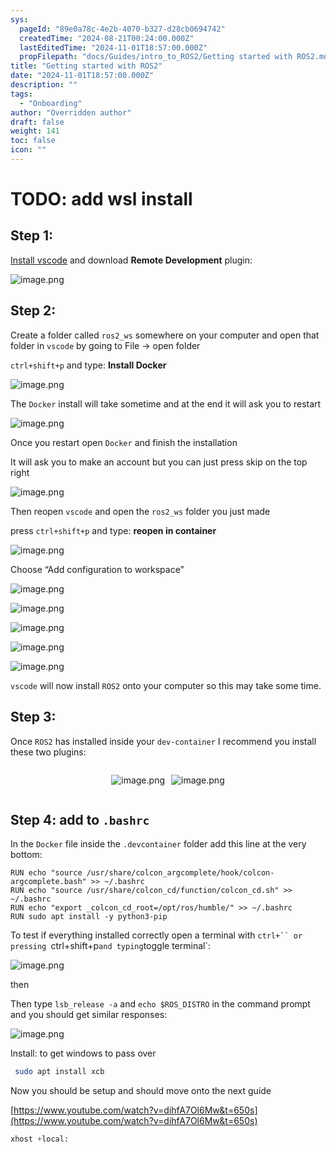 ```yaml
---
sys:
  pageId: "89e0a78c-4e2b-4070-b327-d28cb0694742"
  createdTime: "2024-08-21T00:24:00.000Z"
  lastEditedTime: "2024-11-01T18:57:00.000Z"
  propFilepath: "docs/Guides/intro_to_ROS2/Getting started with ROS2.md"
title: "Getting started with ROS2"
date: "2024-11-01T18:57:00.000Z"
description: ""
tags:
  - "Onboarding"
author: "Overridden author"
draft: false
weight: 141
toc: false
icon: ""
---
```


# TODO: add wsl install

## Step 1:

[Install vscode](https://code.visualstudio.com/download) and download **Remote Development** plugin:

![image.png](https://prod-files-secure.s3.us-west-2.amazonaws.com/d518164a-d88e-44d1-a4ee-3adb3bd8bce0/efb52993-1881-4a40-b95e-6f020334f022/image.png?X-Amz-Algorithm=AWS4-HMAC-SHA256&X-Amz-Content-Sha256=UNSIGNED-PAYLOAD&X-Amz-Credential=ASIAZI2LB466SQVM5RZF%2F20250312%2Fus-west-2%2Fs3%2Faws4_request&X-Amz-Date=20250312T200847Z&X-Amz-Expires=3600&X-Amz-Security-Token=IQoJb3JpZ2luX2VjEHwaCXVzLXdlc3QtMiJHMEUCIQCamyZCb4C97x6PwM8uyUnWNcnICu0L4E9%2BkXpIhNwWxQIgQhFlWEe30MwZN3dwo93dBnjyo9JZCNMuqWy2vBr%2B5V0qiAQIxf%2F%2F%2F%2F%2F%2F%2F%2F%2F%2FARAAGgw2Mzc0MjMxODM4MDUiDIRqT3ZLI2gfvEDoxircA7fAMPp2qbq8lA2OjIWM15gNHrqhYVbA10mvFYzpJEx0nwarMvx5hqX95JpT76UCg%2FYGu9Mnn1VlanUHTMvc38XL%2FZXFAFeDd4kyUr%2BBTKfVjol%2BIrQYxf4xDAaHzVnUiA9oYzLPy5FAV0Z9QExgVC%2BLoQZr9FlFG3kz8r8Oo%2B5xTKIr6nyEJ9Ev3BY7X3%2BXhOEOtix2gdRnR%2BQlzQiyKMPcXv6w9E5bwnmIEZrfX02%2BuQbgRe%2FneZx%2F752iKFDcfDIMpeEVWdL3TDC2VbG0E%2Fy9hIIBCSp6Vw4oTyvTa5SsVAlhj0CqCjTvqXHPisNQ%2BZvETxKETzLeaZakw%2B9rxAvfublx6y0dz8WEL%2BMJ4PpFh1D%2FleCVo4e3zBYoN91TOEfHevv7Wof8yA%2BC9rVtVWk5dPDMYVpKhDRCve6GXnBiP93z9rQCRKpK8tP%2BTQOy1Eb5EmAGbC1Ohd8hQamp60BdZnr4phgbsk5oG7q7v5fl2tGuL4ypVF%2FNmlThoLkYJdwU4o%2FamIYH1djubuS8IprEL2NbN1%2FPzDP0MFEut4SwM22Kijq1EJ%2BPdej2ybBzyMMov4tvN3syUz5qNzRkmYtBnL73eGOWg%2FlM7gV6bnj%2FEEsnbyiVu40BgFweMLfEx74GOqUBU3uVwBHgZLZKBpxOzuz85LegRids4VOSpU8r0YVlIx9bvi4qCENf1tMx8i44LZXKTilRS%2BDIFTeXX%2FgQURpxkqIw%2Fy8RtaU13CwK9odnWDLZJSV6S89%2Bb7vcsVJXPWEOfT3ZY7A08cHXC8DFOkDErjQ%2FsJTvxG9AV7wlpqJ8gwDtXUiddffDq%2F7U7j4adL%2BOw1Yjqr2IcAFXW8cScP9FQ0Y32cLf&X-Amz-Signature=975025fed7654a1080a4fd1a2912995df6963b88fd02b01792c915a1aa21b62f&X-Amz-SignedHeaders=host&x-id=GetObject)

## Step 2:

Create a folder called `ros2_ws` somewhere on your computer and open that folder in `vscode` by going to File → open folder 

`ctrl+shift+p` and type: **Install Docker**

![image.png](https://prod-files-secure.s3.us-west-2.amazonaws.com/d518164a-d88e-44d1-a4ee-3adb3bd8bce0/2269dc0e-1cd5-47ff-bceb-c04ad9b2eab0/image.png?X-Amz-Algorithm=AWS4-HMAC-SHA256&X-Amz-Content-Sha256=UNSIGNED-PAYLOAD&X-Amz-Credential=ASIAZI2LB466SQVM5RZF%2F20250312%2Fus-west-2%2Fs3%2Faws4_request&X-Amz-Date=20250312T200847Z&X-Amz-Expires=3600&X-Amz-Security-Token=IQoJb3JpZ2luX2VjEHwaCXVzLXdlc3QtMiJHMEUCIQCamyZCb4C97x6PwM8uyUnWNcnICu0L4E9%2BkXpIhNwWxQIgQhFlWEe30MwZN3dwo93dBnjyo9JZCNMuqWy2vBr%2B5V0qiAQIxf%2F%2F%2F%2F%2F%2F%2F%2F%2F%2FARAAGgw2Mzc0MjMxODM4MDUiDIRqT3ZLI2gfvEDoxircA7fAMPp2qbq8lA2OjIWM15gNHrqhYVbA10mvFYzpJEx0nwarMvx5hqX95JpT76UCg%2FYGu9Mnn1VlanUHTMvc38XL%2FZXFAFeDd4kyUr%2BBTKfVjol%2BIrQYxf4xDAaHzVnUiA9oYzLPy5FAV0Z9QExgVC%2BLoQZr9FlFG3kz8r8Oo%2B5xTKIr6nyEJ9Ev3BY7X3%2BXhOEOtix2gdRnR%2BQlzQiyKMPcXv6w9E5bwnmIEZrfX02%2BuQbgRe%2FneZx%2F752iKFDcfDIMpeEVWdL3TDC2VbG0E%2Fy9hIIBCSp6Vw4oTyvTa5SsVAlhj0CqCjTvqXHPisNQ%2BZvETxKETzLeaZakw%2B9rxAvfublx6y0dz8WEL%2BMJ4PpFh1D%2FleCVo4e3zBYoN91TOEfHevv7Wof8yA%2BC9rVtVWk5dPDMYVpKhDRCve6GXnBiP93z9rQCRKpK8tP%2BTQOy1Eb5EmAGbC1Ohd8hQamp60BdZnr4phgbsk5oG7q7v5fl2tGuL4ypVF%2FNmlThoLkYJdwU4o%2FamIYH1djubuS8IprEL2NbN1%2FPzDP0MFEut4SwM22Kijq1EJ%2BPdej2ybBzyMMov4tvN3syUz5qNzRkmYtBnL73eGOWg%2FlM7gV6bnj%2FEEsnbyiVu40BgFweMLfEx74GOqUBU3uVwBHgZLZKBpxOzuz85LegRids4VOSpU8r0YVlIx9bvi4qCENf1tMx8i44LZXKTilRS%2BDIFTeXX%2FgQURpxkqIw%2Fy8RtaU13CwK9odnWDLZJSV6S89%2Bb7vcsVJXPWEOfT3ZY7A08cHXC8DFOkDErjQ%2FsJTvxG9AV7wlpqJ8gwDtXUiddffDq%2F7U7j4adL%2BOw1Yjqr2IcAFXW8cScP9FQ0Y32cLf&X-Amz-Signature=6025f5ade74c1c7f692054b4e1298572bc3226e1d995148d3e37d109c5051258&X-Amz-SignedHeaders=host&x-id=GetObject)

The `Docker` install will take sometime and at the end it will ask you to restart

![image.png](https://prod-files-secure.s3.us-west-2.amazonaws.com/d518164a-d88e-44d1-a4ee-3adb3bd8bce0/ed233f78-be33-4b1f-b89c-9c346c0e961e/image.png?X-Amz-Algorithm=AWS4-HMAC-SHA256&X-Amz-Content-Sha256=UNSIGNED-PAYLOAD&X-Amz-Credential=ASIAZI2LB466SQVM5RZF%2F20250312%2Fus-west-2%2Fs3%2Faws4_request&X-Amz-Date=20250312T200847Z&X-Amz-Expires=3600&X-Amz-Security-Token=IQoJb3JpZ2luX2VjEHwaCXVzLXdlc3QtMiJHMEUCIQCamyZCb4C97x6PwM8uyUnWNcnICu0L4E9%2BkXpIhNwWxQIgQhFlWEe30MwZN3dwo93dBnjyo9JZCNMuqWy2vBr%2B5V0qiAQIxf%2F%2F%2F%2F%2F%2F%2F%2F%2F%2FARAAGgw2Mzc0MjMxODM4MDUiDIRqT3ZLI2gfvEDoxircA7fAMPp2qbq8lA2OjIWM15gNHrqhYVbA10mvFYzpJEx0nwarMvx5hqX95JpT76UCg%2FYGu9Mnn1VlanUHTMvc38XL%2FZXFAFeDd4kyUr%2BBTKfVjol%2BIrQYxf4xDAaHzVnUiA9oYzLPy5FAV0Z9QExgVC%2BLoQZr9FlFG3kz8r8Oo%2B5xTKIr6nyEJ9Ev3BY7X3%2BXhOEOtix2gdRnR%2BQlzQiyKMPcXv6w9E5bwnmIEZrfX02%2BuQbgRe%2FneZx%2F752iKFDcfDIMpeEVWdL3TDC2VbG0E%2Fy9hIIBCSp6Vw4oTyvTa5SsVAlhj0CqCjTvqXHPisNQ%2BZvETxKETzLeaZakw%2B9rxAvfublx6y0dz8WEL%2BMJ4PpFh1D%2FleCVo4e3zBYoN91TOEfHevv7Wof8yA%2BC9rVtVWk5dPDMYVpKhDRCve6GXnBiP93z9rQCRKpK8tP%2BTQOy1Eb5EmAGbC1Ohd8hQamp60BdZnr4phgbsk5oG7q7v5fl2tGuL4ypVF%2FNmlThoLkYJdwU4o%2FamIYH1djubuS8IprEL2NbN1%2FPzDP0MFEut4SwM22Kijq1EJ%2BPdej2ybBzyMMov4tvN3syUz5qNzRkmYtBnL73eGOWg%2FlM7gV6bnj%2FEEsnbyiVu40BgFweMLfEx74GOqUBU3uVwBHgZLZKBpxOzuz85LegRids4VOSpU8r0YVlIx9bvi4qCENf1tMx8i44LZXKTilRS%2BDIFTeXX%2FgQURpxkqIw%2Fy8RtaU13CwK9odnWDLZJSV6S89%2Bb7vcsVJXPWEOfT3ZY7A08cHXC8DFOkDErjQ%2FsJTvxG9AV7wlpqJ8gwDtXUiddffDq%2F7U7j4adL%2BOw1Yjqr2IcAFXW8cScP9FQ0Y32cLf&X-Amz-Signature=4c1506ef50ab1ed89c14d9c81901390158f6c99db5741f15f543315b728f49f7&X-Amz-SignedHeaders=host&x-id=GetObject)

Once you restart open `Docker` and finish the installation

It will ask you to make an account but you can just press skip on the top right

![image.png](https://prod-files-secure.s3.us-west-2.amazonaws.com/d518164a-d88e-44d1-a4ee-3adb3bd8bce0/21010ad9-1659-4fd9-9f59-9932a09b2a3d/image.png?X-Amz-Algorithm=AWS4-HMAC-SHA256&X-Amz-Content-Sha256=UNSIGNED-PAYLOAD&X-Amz-Credential=ASIAZI2LB466SQVM5RZF%2F20250312%2Fus-west-2%2Fs3%2Faws4_request&X-Amz-Date=20250312T200847Z&X-Amz-Expires=3600&X-Amz-Security-Token=IQoJb3JpZ2luX2VjEHwaCXVzLXdlc3QtMiJHMEUCIQCamyZCb4C97x6PwM8uyUnWNcnICu0L4E9%2BkXpIhNwWxQIgQhFlWEe30MwZN3dwo93dBnjyo9JZCNMuqWy2vBr%2B5V0qiAQIxf%2F%2F%2F%2F%2F%2F%2F%2F%2F%2FARAAGgw2Mzc0MjMxODM4MDUiDIRqT3ZLI2gfvEDoxircA7fAMPp2qbq8lA2OjIWM15gNHrqhYVbA10mvFYzpJEx0nwarMvx5hqX95JpT76UCg%2FYGu9Mnn1VlanUHTMvc38XL%2FZXFAFeDd4kyUr%2BBTKfVjol%2BIrQYxf4xDAaHzVnUiA9oYzLPy5FAV0Z9QExgVC%2BLoQZr9FlFG3kz8r8Oo%2B5xTKIr6nyEJ9Ev3BY7X3%2BXhOEOtix2gdRnR%2BQlzQiyKMPcXv6w9E5bwnmIEZrfX02%2BuQbgRe%2FneZx%2F752iKFDcfDIMpeEVWdL3TDC2VbG0E%2Fy9hIIBCSp6Vw4oTyvTa5SsVAlhj0CqCjTvqXHPisNQ%2BZvETxKETzLeaZakw%2B9rxAvfublx6y0dz8WEL%2BMJ4PpFh1D%2FleCVo4e3zBYoN91TOEfHevv7Wof8yA%2BC9rVtVWk5dPDMYVpKhDRCve6GXnBiP93z9rQCRKpK8tP%2BTQOy1Eb5EmAGbC1Ohd8hQamp60BdZnr4phgbsk5oG7q7v5fl2tGuL4ypVF%2FNmlThoLkYJdwU4o%2FamIYH1djubuS8IprEL2NbN1%2FPzDP0MFEut4SwM22Kijq1EJ%2BPdej2ybBzyMMov4tvN3syUz5qNzRkmYtBnL73eGOWg%2FlM7gV6bnj%2FEEsnbyiVu40BgFweMLfEx74GOqUBU3uVwBHgZLZKBpxOzuz85LegRids4VOSpU8r0YVlIx9bvi4qCENf1tMx8i44LZXKTilRS%2BDIFTeXX%2FgQURpxkqIw%2Fy8RtaU13CwK9odnWDLZJSV6S89%2Bb7vcsVJXPWEOfT3ZY7A08cHXC8DFOkDErjQ%2FsJTvxG9AV7wlpqJ8gwDtXUiddffDq%2F7U7j4adL%2BOw1Yjqr2IcAFXW8cScP9FQ0Y32cLf&X-Amz-Signature=7408442662f8b3d12af3f40360ad5117ad2956244506df428cc6f210954e6ffa&X-Amz-SignedHeaders=host&x-id=GetObject)

Then reopen `vscode` and open the `ros2_ws` folder you just made

press `ctrl+shift+p` and type: **reopen in container**

![image.png](https://prod-files-secure.s3.us-west-2.amazonaws.com/d518164a-d88e-44d1-a4ee-3adb3bd8bce0/4e93b8c2-41ad-488c-8095-c74205196118/image.png?X-Amz-Algorithm=AWS4-HMAC-SHA256&X-Amz-Content-Sha256=UNSIGNED-PAYLOAD&X-Amz-Credential=ASIAZI2LB466SQVM5RZF%2F20250312%2Fus-west-2%2Fs3%2Faws4_request&X-Amz-Date=20250312T200847Z&X-Amz-Expires=3600&X-Amz-Security-Token=IQoJb3JpZ2luX2VjEHwaCXVzLXdlc3QtMiJHMEUCIQCamyZCb4C97x6PwM8uyUnWNcnICu0L4E9%2BkXpIhNwWxQIgQhFlWEe30MwZN3dwo93dBnjyo9JZCNMuqWy2vBr%2B5V0qiAQIxf%2F%2F%2F%2F%2F%2F%2F%2F%2F%2FARAAGgw2Mzc0MjMxODM4MDUiDIRqT3ZLI2gfvEDoxircA7fAMPp2qbq8lA2OjIWM15gNHrqhYVbA10mvFYzpJEx0nwarMvx5hqX95JpT76UCg%2FYGu9Mnn1VlanUHTMvc38XL%2FZXFAFeDd4kyUr%2BBTKfVjol%2BIrQYxf4xDAaHzVnUiA9oYzLPy5FAV0Z9QExgVC%2BLoQZr9FlFG3kz8r8Oo%2B5xTKIr6nyEJ9Ev3BY7X3%2BXhOEOtix2gdRnR%2BQlzQiyKMPcXv6w9E5bwnmIEZrfX02%2BuQbgRe%2FneZx%2F752iKFDcfDIMpeEVWdL3TDC2VbG0E%2Fy9hIIBCSp6Vw4oTyvTa5SsVAlhj0CqCjTvqXHPisNQ%2BZvETxKETzLeaZakw%2B9rxAvfublx6y0dz8WEL%2BMJ4PpFh1D%2FleCVo4e3zBYoN91TOEfHevv7Wof8yA%2BC9rVtVWk5dPDMYVpKhDRCve6GXnBiP93z9rQCRKpK8tP%2BTQOy1Eb5EmAGbC1Ohd8hQamp60BdZnr4phgbsk5oG7q7v5fl2tGuL4ypVF%2FNmlThoLkYJdwU4o%2FamIYH1djubuS8IprEL2NbN1%2FPzDP0MFEut4SwM22Kijq1EJ%2BPdej2ybBzyMMov4tvN3syUz5qNzRkmYtBnL73eGOWg%2FlM7gV6bnj%2FEEsnbyiVu40BgFweMLfEx74GOqUBU3uVwBHgZLZKBpxOzuz85LegRids4VOSpU8r0YVlIx9bvi4qCENf1tMx8i44LZXKTilRS%2BDIFTeXX%2FgQURpxkqIw%2Fy8RtaU13CwK9odnWDLZJSV6S89%2Bb7vcsVJXPWEOfT3ZY7A08cHXC8DFOkDErjQ%2FsJTvxG9AV7wlpqJ8gwDtXUiddffDq%2F7U7j4adL%2BOw1Yjqr2IcAFXW8cScP9FQ0Y32cLf&X-Amz-Signature=7a6ec08664ed10974cf4874d918c67fd65e1937ae612e54a1549f47e54c46471&X-Amz-SignedHeaders=host&x-id=GetObject)

Choose “Add configuration to workspace”

![image.png](https://prod-files-secure.s3.us-west-2.amazonaws.com/d518164a-d88e-44d1-a4ee-3adb3bd8bce0/9560b282-5060-4989-ba37-97e7b2c22476/image.png?X-Amz-Algorithm=AWS4-HMAC-SHA256&X-Amz-Content-Sha256=UNSIGNED-PAYLOAD&X-Amz-Credential=ASIAZI2LB466SQVM5RZF%2F20250312%2Fus-west-2%2Fs3%2Faws4_request&X-Amz-Date=20250312T200847Z&X-Amz-Expires=3600&X-Amz-Security-Token=IQoJb3JpZ2luX2VjEHwaCXVzLXdlc3QtMiJHMEUCIQCamyZCb4C97x6PwM8uyUnWNcnICu0L4E9%2BkXpIhNwWxQIgQhFlWEe30MwZN3dwo93dBnjyo9JZCNMuqWy2vBr%2B5V0qiAQIxf%2F%2F%2F%2F%2F%2F%2F%2F%2F%2FARAAGgw2Mzc0MjMxODM4MDUiDIRqT3ZLI2gfvEDoxircA7fAMPp2qbq8lA2OjIWM15gNHrqhYVbA10mvFYzpJEx0nwarMvx5hqX95JpT76UCg%2FYGu9Mnn1VlanUHTMvc38XL%2FZXFAFeDd4kyUr%2BBTKfVjol%2BIrQYxf4xDAaHzVnUiA9oYzLPy5FAV0Z9QExgVC%2BLoQZr9FlFG3kz8r8Oo%2B5xTKIr6nyEJ9Ev3BY7X3%2BXhOEOtix2gdRnR%2BQlzQiyKMPcXv6w9E5bwnmIEZrfX02%2BuQbgRe%2FneZx%2F752iKFDcfDIMpeEVWdL3TDC2VbG0E%2Fy9hIIBCSp6Vw4oTyvTa5SsVAlhj0CqCjTvqXHPisNQ%2BZvETxKETzLeaZakw%2B9rxAvfublx6y0dz8WEL%2BMJ4PpFh1D%2FleCVo4e3zBYoN91TOEfHevv7Wof8yA%2BC9rVtVWk5dPDMYVpKhDRCve6GXnBiP93z9rQCRKpK8tP%2BTQOy1Eb5EmAGbC1Ohd8hQamp60BdZnr4phgbsk5oG7q7v5fl2tGuL4ypVF%2FNmlThoLkYJdwU4o%2FamIYH1djubuS8IprEL2NbN1%2FPzDP0MFEut4SwM22Kijq1EJ%2BPdej2ybBzyMMov4tvN3syUz5qNzRkmYtBnL73eGOWg%2FlM7gV6bnj%2FEEsnbyiVu40BgFweMLfEx74GOqUBU3uVwBHgZLZKBpxOzuz85LegRids4VOSpU8r0YVlIx9bvi4qCENf1tMx8i44LZXKTilRS%2BDIFTeXX%2FgQURpxkqIw%2Fy8RtaU13CwK9odnWDLZJSV6S89%2Bb7vcsVJXPWEOfT3ZY7A08cHXC8DFOkDErjQ%2FsJTvxG9AV7wlpqJ8gwDtXUiddffDq%2F7U7j4adL%2BOw1Yjqr2IcAFXW8cScP9FQ0Y32cLf&X-Amz-Signature=fbff3cd7e3fd0b7b21ecfbd44becfe2d1e93dac616651f0e3ab9c41e4c55a23d&X-Amz-SignedHeaders=host&x-id=GetObject)

![image.png](https://prod-files-secure.s3.us-west-2.amazonaws.com/d518164a-d88e-44d1-a4ee-3adb3bd8bce0/2ee63f81-886b-48e8-a553-dc6e5eac99e4/image.png?X-Amz-Algorithm=AWS4-HMAC-SHA256&X-Amz-Content-Sha256=UNSIGNED-PAYLOAD&X-Amz-Credential=ASIAZI2LB466SQVM5RZF%2F20250312%2Fus-west-2%2Fs3%2Faws4_request&X-Amz-Date=20250312T200847Z&X-Amz-Expires=3600&X-Amz-Security-Token=IQoJb3JpZ2luX2VjEHwaCXVzLXdlc3QtMiJHMEUCIQCamyZCb4C97x6PwM8uyUnWNcnICu0L4E9%2BkXpIhNwWxQIgQhFlWEe30MwZN3dwo93dBnjyo9JZCNMuqWy2vBr%2B5V0qiAQIxf%2F%2F%2F%2F%2F%2F%2F%2F%2F%2FARAAGgw2Mzc0MjMxODM4MDUiDIRqT3ZLI2gfvEDoxircA7fAMPp2qbq8lA2OjIWM15gNHrqhYVbA10mvFYzpJEx0nwarMvx5hqX95JpT76UCg%2FYGu9Mnn1VlanUHTMvc38XL%2FZXFAFeDd4kyUr%2BBTKfVjol%2BIrQYxf4xDAaHzVnUiA9oYzLPy5FAV0Z9QExgVC%2BLoQZr9FlFG3kz8r8Oo%2B5xTKIr6nyEJ9Ev3BY7X3%2BXhOEOtix2gdRnR%2BQlzQiyKMPcXv6w9E5bwnmIEZrfX02%2BuQbgRe%2FneZx%2F752iKFDcfDIMpeEVWdL3TDC2VbG0E%2Fy9hIIBCSp6Vw4oTyvTa5SsVAlhj0CqCjTvqXHPisNQ%2BZvETxKETzLeaZakw%2B9rxAvfublx6y0dz8WEL%2BMJ4PpFh1D%2FleCVo4e3zBYoN91TOEfHevv7Wof8yA%2BC9rVtVWk5dPDMYVpKhDRCve6GXnBiP93z9rQCRKpK8tP%2BTQOy1Eb5EmAGbC1Ohd8hQamp60BdZnr4phgbsk5oG7q7v5fl2tGuL4ypVF%2FNmlThoLkYJdwU4o%2FamIYH1djubuS8IprEL2NbN1%2FPzDP0MFEut4SwM22Kijq1EJ%2BPdej2ybBzyMMov4tvN3syUz5qNzRkmYtBnL73eGOWg%2FlM7gV6bnj%2FEEsnbyiVu40BgFweMLfEx74GOqUBU3uVwBHgZLZKBpxOzuz85LegRids4VOSpU8r0YVlIx9bvi4qCENf1tMx8i44LZXKTilRS%2BDIFTeXX%2FgQURpxkqIw%2Fy8RtaU13CwK9odnWDLZJSV6S89%2Bb7vcsVJXPWEOfT3ZY7A08cHXC8DFOkDErjQ%2FsJTvxG9AV7wlpqJ8gwDtXUiddffDq%2F7U7j4adL%2BOw1Yjqr2IcAFXW8cScP9FQ0Y32cLf&X-Amz-Signature=7f04e017cf4b3155f2e022129218507094b03120ce3043ec9cfb48eb6965a2b9&X-Amz-SignedHeaders=host&x-id=GetObject)

![image.png](https://prod-files-secure.s3.us-west-2.amazonaws.com/d518164a-d88e-44d1-a4ee-3adb3bd8bce0/ae1580b2-b048-407e-aed9-b584224a7a04/image.png?X-Amz-Algorithm=AWS4-HMAC-SHA256&X-Amz-Content-Sha256=UNSIGNED-PAYLOAD&X-Amz-Credential=ASIAZI2LB466SQVM5RZF%2F20250312%2Fus-west-2%2Fs3%2Faws4_request&X-Amz-Date=20250312T200847Z&X-Amz-Expires=3600&X-Amz-Security-Token=IQoJb3JpZ2luX2VjEHwaCXVzLXdlc3QtMiJHMEUCIQCamyZCb4C97x6PwM8uyUnWNcnICu0L4E9%2BkXpIhNwWxQIgQhFlWEe30MwZN3dwo93dBnjyo9JZCNMuqWy2vBr%2B5V0qiAQIxf%2F%2F%2F%2F%2F%2F%2F%2F%2F%2FARAAGgw2Mzc0MjMxODM4MDUiDIRqT3ZLI2gfvEDoxircA7fAMPp2qbq8lA2OjIWM15gNHrqhYVbA10mvFYzpJEx0nwarMvx5hqX95JpT76UCg%2FYGu9Mnn1VlanUHTMvc38XL%2FZXFAFeDd4kyUr%2BBTKfVjol%2BIrQYxf4xDAaHzVnUiA9oYzLPy5FAV0Z9QExgVC%2BLoQZr9FlFG3kz8r8Oo%2B5xTKIr6nyEJ9Ev3BY7X3%2BXhOEOtix2gdRnR%2BQlzQiyKMPcXv6w9E5bwnmIEZrfX02%2BuQbgRe%2FneZx%2F752iKFDcfDIMpeEVWdL3TDC2VbG0E%2Fy9hIIBCSp6Vw4oTyvTa5SsVAlhj0CqCjTvqXHPisNQ%2BZvETxKETzLeaZakw%2B9rxAvfublx6y0dz8WEL%2BMJ4PpFh1D%2FleCVo4e3zBYoN91TOEfHevv7Wof8yA%2BC9rVtVWk5dPDMYVpKhDRCve6GXnBiP93z9rQCRKpK8tP%2BTQOy1Eb5EmAGbC1Ohd8hQamp60BdZnr4phgbsk5oG7q7v5fl2tGuL4ypVF%2FNmlThoLkYJdwU4o%2FamIYH1djubuS8IprEL2NbN1%2FPzDP0MFEut4SwM22Kijq1EJ%2BPdej2ybBzyMMov4tvN3syUz5qNzRkmYtBnL73eGOWg%2FlM7gV6bnj%2FEEsnbyiVu40BgFweMLfEx74GOqUBU3uVwBHgZLZKBpxOzuz85LegRids4VOSpU8r0YVlIx9bvi4qCENf1tMx8i44LZXKTilRS%2BDIFTeXX%2FgQURpxkqIw%2Fy8RtaU13CwK9odnWDLZJSV6S89%2Bb7vcsVJXPWEOfT3ZY7A08cHXC8DFOkDErjQ%2FsJTvxG9AV7wlpqJ8gwDtXUiddffDq%2F7U7j4adL%2BOw1Yjqr2IcAFXW8cScP9FQ0Y32cLf&X-Amz-Signature=88acbf0d91ffaf2f73046cad4cebca20666d405a7c5afb842ad1099e1996de25&X-Amz-SignedHeaders=host&x-id=GetObject)

![image.png](https://prod-files-secure.s3.us-west-2.amazonaws.com/d518164a-d88e-44d1-a4ee-3adb3bd8bce0/53255b28-f75e-430f-b9e3-c0ac8577e42b/image.png?X-Amz-Algorithm=AWS4-HMAC-SHA256&X-Amz-Content-Sha256=UNSIGNED-PAYLOAD&X-Amz-Credential=ASIAZI2LB466SQVM5RZF%2F20250312%2Fus-west-2%2Fs3%2Faws4_request&X-Amz-Date=20250312T200847Z&X-Amz-Expires=3600&X-Amz-Security-Token=IQoJb3JpZ2luX2VjEHwaCXVzLXdlc3QtMiJHMEUCIQCamyZCb4C97x6PwM8uyUnWNcnICu0L4E9%2BkXpIhNwWxQIgQhFlWEe30MwZN3dwo93dBnjyo9JZCNMuqWy2vBr%2B5V0qiAQIxf%2F%2F%2F%2F%2F%2F%2F%2F%2F%2FARAAGgw2Mzc0MjMxODM4MDUiDIRqT3ZLI2gfvEDoxircA7fAMPp2qbq8lA2OjIWM15gNHrqhYVbA10mvFYzpJEx0nwarMvx5hqX95JpT76UCg%2FYGu9Mnn1VlanUHTMvc38XL%2FZXFAFeDd4kyUr%2BBTKfVjol%2BIrQYxf4xDAaHzVnUiA9oYzLPy5FAV0Z9QExgVC%2BLoQZr9FlFG3kz8r8Oo%2B5xTKIr6nyEJ9Ev3BY7X3%2BXhOEOtix2gdRnR%2BQlzQiyKMPcXv6w9E5bwnmIEZrfX02%2BuQbgRe%2FneZx%2F752iKFDcfDIMpeEVWdL3TDC2VbG0E%2Fy9hIIBCSp6Vw4oTyvTa5SsVAlhj0CqCjTvqXHPisNQ%2BZvETxKETzLeaZakw%2B9rxAvfublx6y0dz8WEL%2BMJ4PpFh1D%2FleCVo4e3zBYoN91TOEfHevv7Wof8yA%2BC9rVtVWk5dPDMYVpKhDRCve6GXnBiP93z9rQCRKpK8tP%2BTQOy1Eb5EmAGbC1Ohd8hQamp60BdZnr4phgbsk5oG7q7v5fl2tGuL4ypVF%2FNmlThoLkYJdwU4o%2FamIYH1djubuS8IprEL2NbN1%2FPzDP0MFEut4SwM22Kijq1EJ%2BPdej2ybBzyMMov4tvN3syUz5qNzRkmYtBnL73eGOWg%2FlM7gV6bnj%2FEEsnbyiVu40BgFweMLfEx74GOqUBU3uVwBHgZLZKBpxOzuz85LegRids4VOSpU8r0YVlIx9bvi4qCENf1tMx8i44LZXKTilRS%2BDIFTeXX%2FgQURpxkqIw%2Fy8RtaU13CwK9odnWDLZJSV6S89%2Bb7vcsVJXPWEOfT3ZY7A08cHXC8DFOkDErjQ%2FsJTvxG9AV7wlpqJ8gwDtXUiddffDq%2F7U7j4adL%2BOw1Yjqr2IcAFXW8cScP9FQ0Y32cLf&X-Amz-Signature=4ec42dad2ba95eafaabfd00c8e395a45be7081b4c6642d39f04730ea4cd23d76&X-Amz-SignedHeaders=host&x-id=GetObject)

![image.png](https://prod-files-secure.s3.us-west-2.amazonaws.com/d518164a-d88e-44d1-a4ee-3adb3bd8bce0/7c562767-5af9-4ffb-97d1-327bcdf4ee00/image.png?X-Amz-Algorithm=AWS4-HMAC-SHA256&X-Amz-Content-Sha256=UNSIGNED-PAYLOAD&X-Amz-Credential=ASIAZI2LB466SQVM5RZF%2F20250312%2Fus-west-2%2Fs3%2Faws4_request&X-Amz-Date=20250312T200847Z&X-Amz-Expires=3600&X-Amz-Security-Token=IQoJb3JpZ2luX2VjEHwaCXVzLXdlc3QtMiJHMEUCIQCamyZCb4C97x6PwM8uyUnWNcnICu0L4E9%2BkXpIhNwWxQIgQhFlWEe30MwZN3dwo93dBnjyo9JZCNMuqWy2vBr%2B5V0qiAQIxf%2F%2F%2F%2F%2F%2F%2F%2F%2F%2FARAAGgw2Mzc0MjMxODM4MDUiDIRqT3ZLI2gfvEDoxircA7fAMPp2qbq8lA2OjIWM15gNHrqhYVbA10mvFYzpJEx0nwarMvx5hqX95JpT76UCg%2FYGu9Mnn1VlanUHTMvc38XL%2FZXFAFeDd4kyUr%2BBTKfVjol%2BIrQYxf4xDAaHzVnUiA9oYzLPy5FAV0Z9QExgVC%2BLoQZr9FlFG3kz8r8Oo%2B5xTKIr6nyEJ9Ev3BY7X3%2BXhOEOtix2gdRnR%2BQlzQiyKMPcXv6w9E5bwnmIEZrfX02%2BuQbgRe%2FneZx%2F752iKFDcfDIMpeEVWdL3TDC2VbG0E%2Fy9hIIBCSp6Vw4oTyvTa5SsVAlhj0CqCjTvqXHPisNQ%2BZvETxKETzLeaZakw%2B9rxAvfublx6y0dz8WEL%2BMJ4PpFh1D%2FleCVo4e3zBYoN91TOEfHevv7Wof8yA%2BC9rVtVWk5dPDMYVpKhDRCve6GXnBiP93z9rQCRKpK8tP%2BTQOy1Eb5EmAGbC1Ohd8hQamp60BdZnr4phgbsk5oG7q7v5fl2tGuL4ypVF%2FNmlThoLkYJdwU4o%2FamIYH1djubuS8IprEL2NbN1%2FPzDP0MFEut4SwM22Kijq1EJ%2BPdej2ybBzyMMov4tvN3syUz5qNzRkmYtBnL73eGOWg%2FlM7gV6bnj%2FEEsnbyiVu40BgFweMLfEx74GOqUBU3uVwBHgZLZKBpxOzuz85LegRids4VOSpU8r0YVlIx9bvi4qCENf1tMx8i44LZXKTilRS%2BDIFTeXX%2FgQURpxkqIw%2Fy8RtaU13CwK9odnWDLZJSV6S89%2Bb7vcsVJXPWEOfT3ZY7A08cHXC8DFOkDErjQ%2FsJTvxG9AV7wlpqJ8gwDtXUiddffDq%2F7U7j4adL%2BOw1Yjqr2IcAFXW8cScP9FQ0Y32cLf&X-Amz-Signature=9b5d46f0073868aaf686b76010c436dadc9d3682492d9f1087e9e77aefbf5cdc&X-Amz-SignedHeaders=host&x-id=GetObject)

`vscode` will now install `ROS2` onto your computer so this may take some time.

## Step 3:

Once `ROS2` has installed inside your `dev-container` I recommend you install these two plugins:

<div style="display: flex;flex-direction: row; column-gap:10px; max-width: 630px;justify-content: center;">
<div>

![image.png](https://prod-files-secure.s3.us-west-2.amazonaws.com/d518164a-d88e-44d1-a4ee-3adb3bd8bce0/3fc3d550-5a54-4ba1-ba6b-faa01cdb7369/image.png?X-Amz-Algorithm=AWS4-HMAC-SHA256&X-Amz-Content-Sha256=UNSIGNED-PAYLOAD&X-Amz-Credential=ASIAZI2LB466QYIO7GAJ%2F20250312%2Fus-west-2%2Fs3%2Faws4_request&X-Amz-Date=20250312T200849Z&X-Amz-Expires=3600&X-Amz-Security-Token=IQoJb3JpZ2luX2VjEHwaCXVzLXdlc3QtMiJHMEUCIDUBWZNBMYYRCliVsZAKN0nVUZlA%2Fhc3smwLINIXVC6oAiEA4xW39OJuVIT65nA9wciAjH47IpcMY9IXRJpg8mwGOJAqiAQIxf%2F%2F%2F%2F%2F%2F%2F%2F%2F%2FARAAGgw2Mzc0MjMxODM4MDUiDLeb%2FcsR57c4lnHKeSrcA2ApZbtgOHQX0dxo8FIJJZbiuUcdyH9t0VxNfEz5MDUxkKAm%2BE0JVpxaF726gKzVEfGVWq3C60hSOYZbVxF%2FdqAtiyERbdof%2BCg8h29VQk6GZMK14ABb20H5wO15UepIW7RDKRmVPQ%2F%2FrIfMKHmErdfGtIWidpJElDkPfvIydebMNBmn3n3wIFBRRSFov2UGsUG%2F3z9TVOtXU5OqaNFSe5QxRJUYRzP1ARynvZWvStHyf%2FZBJOO7tLmZlWPTJStoGKYzPZE5CQimQNcm25T12mfnsD1SEjyQa9Ut5kUmy0%2F9pbyGxfAubo%2BBzClypKv70ll5DqMeyj4zDCwAtVaOslQRSWBgRXU7y%2BN9F%2FECHfehreyTeng12GRhlFI8hbW96omexjAKKTKvxDvluwcSqkUCDqePNeHhcWQBrVgs1sEuzi1rQn20k8oN4vJMXUuMyHXxDpHb7Fb30YeN4yeRf4pICsDryonfLXTpdaLZjFuzHHnr6z9U9GxqrK8efYNLtDn%2BB8I%2F76bYlB7LTD7gntKJ5r4X8WV65U4LLedrEWMxZ%2FwyYLXfY87RKIybw%2B%2BS7r7%2Bj94gr5PeZoVdExVuKJxExYcaD%2FaQFeWEUpHfORFWfs9nclZJU8bgSvg4MLzDx74GOqUBtDqpkzH1aMcezji1tni8PaDGV6Qz65CqT7ue0QsMX0eG6USpFYSKVel2ZaRgIrATVcNbt1A1TqSN6NHSQnaBNy7w%2B5SQrU5pC8%2FcZdX9%2B7AbjvwSo3b8aMau05wVJggDQ3EGlgfI2WIFEknb1dp%2BRPBcgBk5cSOrDWX0KT7vx%2BtVy61kXpj4mpgRdQeHwF2jThqOCEHF%2B683m0PCnAVaZQFU8YC3&X-Amz-Signature=a79e2c55515d9b790da042f047317097b034a8142788aa4a9b2a17407fe969e5&X-Amz-SignedHeaders=host&x-id=GetObject)

</div>
<div>

![image.png](https://prod-files-secure.s3.us-west-2.amazonaws.com/d518164a-d88e-44d1-a4ee-3adb3bd8bce0/d994cc66-13c2-4093-a5a3-f84cf4601a82/image.png?X-Amz-Algorithm=AWS4-HMAC-SHA256&X-Amz-Content-Sha256=UNSIGNED-PAYLOAD&X-Amz-Credential=ASIAZI2LB4663QOQN4VD%2F20250312%2Fus-west-2%2Fs3%2Faws4_request&X-Amz-Date=20250312T200850Z&X-Amz-Expires=3600&X-Amz-Security-Token=IQoJb3JpZ2luX2VjEHwaCXVzLXdlc3QtMiJHMEUCIF6Yeam8QWcmeSkobMFgE8WiJ9HcXvjv%2BQYGsN6NDbIEAiEA8mH41HZf4sRx0yvz64pH%2B9d8LI2kBcA0QR2S3ivXfQcqiAQIxf%2F%2F%2F%2F%2F%2F%2F%2F%2F%2FARAAGgw2Mzc0MjMxODM4MDUiDGYAKRjzGnpEHLRozyrcAz13aiBH6U5fYg7q%2Ff12Iz38QKwdvwbpYuEvScedRsWmVb5uiU36sfmcNm4HuPSrXhp4jqCZCS7TpcZB05g5Zsi6YPFfFeOtAJ3%2B5hYh4nwc1HsnF2Nike3xm1QMmXUWW4LzimPA8ze1CT1xk9CmFsXS6HLDTZjoYSH%2FMOn72IPOiO1o%2B1tIxW0UYY3J5jc8V1CxqI%2FD6qcP4hfT7%2BiMBhotIvVZGNeXgMiQaRufnNxhu8I4t%2FOwg%2FYzwcsboYiM1ojmc6VKYIimqCWEHFGsa%2BvfI0aYpTQv2zUdplt8%2BulLSAemVlCAALXkqCMDMfPUeYGT6gDX4%2FqK0kYGT9B3O5IkvHh9JAeUz3i3AQVslFiKJ01wSZMQxK2QfsboQd8XrQk1bLPekTWbqUOrAQbU3Vyp1p4JlupbjxFqcLM%2BnZqQ3H9sBZPBHuII5yAtAYxAYyGqkWj3au5Etovg26fJ4e%2BNKG3ZUXEOK4ICt%2B%2FLyMRFRI3A0mNCnFgSs%2F67%2B2dNeKrt7zojnLaKmxLyHFDErCCauog52e1kcONdUSYo0fKCdFa%2FpMwvJhnWkxwiKP8wkdhIyd8S2I72%2FxDaoXhpSljSmeETErb1G3qPmnrUYaZ%2FQjdxZQ4yTbMom3RxMLrDx74GOqUBvQrBZH9ankTN4FapsRCCYaILAtNgMOilzahR8t9tT%2FN8GCM%2BaQ8wRqAesUpRte0faZlNESk1jEJL%2BrGrB91rpiUHZyOtdkMoLnGGTpFhfwFwy%2FLmGMHoMjtYONr2MIZiWfVmEFmScRa0Nuvu%2BmQy2G1D0IY29ZGD5%2BSteIM2CDP7nEuc%2F%2FHYFg9OeTK0yfil740aE3vCBZXqsb11xGG01lWOTPxe&X-Amz-Signature=a2ef4917ab95896a5279f1617cad0af1d740d8d03d908324e4e42b032d048e23&X-Amz-SignedHeaders=host&x-id=GetObject)

</div>
</div>

## Step 4: add to `.bashrc`

In the `Docker` file inside the `.devcontainer` folder add this line at the very bottom: 

```docker
RUN echo "source /usr/share/colcon_argcomplete/hook/colcon-argcomplete.bash" >> ~/.bashrc
RUN echo "source /usr/share/colcon_cd/function/colcon_cd.sh" >> ~/.bashrc
RUN echo "export _colcon_cd_root=/opt/ros/humble/" >> ~/.bashrc
RUN sudo apt install -y python3-pip 
```

To test if everything installed correctly open a terminal with `ctrl+`` or pressing `ctrl+shift+p` and typing `toggle terminal`:

![image.png](https://prod-files-secure.s3.us-west-2.amazonaws.com/d518164a-d88e-44d1-a4ee-3adb3bd8bce0/6a4943d8-b04e-4c02-9a58-775f3384d1a5/image.png?X-Amz-Algorithm=AWS4-HMAC-SHA256&X-Amz-Content-Sha256=UNSIGNED-PAYLOAD&X-Amz-Credential=ASIAZI2LB466SQVM5RZF%2F20250312%2Fus-west-2%2Fs3%2Faws4_request&X-Amz-Date=20250312T200847Z&X-Amz-Expires=3600&X-Amz-Security-Token=IQoJb3JpZ2luX2VjEHwaCXVzLXdlc3QtMiJHMEUCIQCamyZCb4C97x6PwM8uyUnWNcnICu0L4E9%2BkXpIhNwWxQIgQhFlWEe30MwZN3dwo93dBnjyo9JZCNMuqWy2vBr%2B5V0qiAQIxf%2F%2F%2F%2F%2F%2F%2F%2F%2F%2FARAAGgw2Mzc0MjMxODM4MDUiDIRqT3ZLI2gfvEDoxircA7fAMPp2qbq8lA2OjIWM15gNHrqhYVbA10mvFYzpJEx0nwarMvx5hqX95JpT76UCg%2FYGu9Mnn1VlanUHTMvc38XL%2FZXFAFeDd4kyUr%2BBTKfVjol%2BIrQYxf4xDAaHzVnUiA9oYzLPy5FAV0Z9QExgVC%2BLoQZr9FlFG3kz8r8Oo%2B5xTKIr6nyEJ9Ev3BY7X3%2BXhOEOtix2gdRnR%2BQlzQiyKMPcXv6w9E5bwnmIEZrfX02%2BuQbgRe%2FneZx%2F752iKFDcfDIMpeEVWdL3TDC2VbG0E%2Fy9hIIBCSp6Vw4oTyvTa5SsVAlhj0CqCjTvqXHPisNQ%2BZvETxKETzLeaZakw%2B9rxAvfublx6y0dz8WEL%2BMJ4PpFh1D%2FleCVo4e3zBYoN91TOEfHevv7Wof8yA%2BC9rVtVWk5dPDMYVpKhDRCve6GXnBiP93z9rQCRKpK8tP%2BTQOy1Eb5EmAGbC1Ohd8hQamp60BdZnr4phgbsk5oG7q7v5fl2tGuL4ypVF%2FNmlThoLkYJdwU4o%2FamIYH1djubuS8IprEL2NbN1%2FPzDP0MFEut4SwM22Kijq1EJ%2BPdej2ybBzyMMov4tvN3syUz5qNzRkmYtBnL73eGOWg%2FlM7gV6bnj%2FEEsnbyiVu40BgFweMLfEx74GOqUBU3uVwBHgZLZKBpxOzuz85LegRids4VOSpU8r0YVlIx9bvi4qCENf1tMx8i44LZXKTilRS%2BDIFTeXX%2FgQURpxkqIw%2Fy8RtaU13CwK9odnWDLZJSV6S89%2Bb7vcsVJXPWEOfT3ZY7A08cHXC8DFOkDErjQ%2FsJTvxG9AV7wlpqJ8gwDtXUiddffDq%2F7U7j4adL%2BOw1Yjqr2IcAFXW8cScP9FQ0Y32cLf&X-Amz-Signature=2213214bf42dc2276f15783b0bec21f7f8bddc68e6cd2fcef68b92f6756f5507&X-Amz-SignedHeaders=host&x-id=GetObject)

then 

Then type `lsb_release -a` and `echo $ROS_DISTRO` in the command prompt and you should get similar responses:

![image.png](https://prod-files-secure.s3.us-west-2.amazonaws.com/d518164a-d88e-44d1-a4ee-3adb3bd8bce0/3e635dec-a805-4e85-8b9e-d000e5b71a4e/image.png?X-Amz-Algorithm=AWS4-HMAC-SHA256&X-Amz-Content-Sha256=UNSIGNED-PAYLOAD&X-Amz-Credential=ASIAZI2LB466SQVM5RZF%2F20250312%2Fus-west-2%2Fs3%2Faws4_request&X-Amz-Date=20250312T200847Z&X-Amz-Expires=3600&X-Amz-Security-Token=IQoJb3JpZ2luX2VjEHwaCXVzLXdlc3QtMiJHMEUCIQCamyZCb4C97x6PwM8uyUnWNcnICu0L4E9%2BkXpIhNwWxQIgQhFlWEe30MwZN3dwo93dBnjyo9JZCNMuqWy2vBr%2B5V0qiAQIxf%2F%2F%2F%2F%2F%2F%2F%2F%2F%2FARAAGgw2Mzc0MjMxODM4MDUiDIRqT3ZLI2gfvEDoxircA7fAMPp2qbq8lA2OjIWM15gNHrqhYVbA10mvFYzpJEx0nwarMvx5hqX95JpT76UCg%2FYGu9Mnn1VlanUHTMvc38XL%2FZXFAFeDd4kyUr%2BBTKfVjol%2BIrQYxf4xDAaHzVnUiA9oYzLPy5FAV0Z9QExgVC%2BLoQZr9FlFG3kz8r8Oo%2B5xTKIr6nyEJ9Ev3BY7X3%2BXhOEOtix2gdRnR%2BQlzQiyKMPcXv6w9E5bwnmIEZrfX02%2BuQbgRe%2FneZx%2F752iKFDcfDIMpeEVWdL3TDC2VbG0E%2Fy9hIIBCSp6Vw4oTyvTa5SsVAlhj0CqCjTvqXHPisNQ%2BZvETxKETzLeaZakw%2B9rxAvfublx6y0dz8WEL%2BMJ4PpFh1D%2FleCVo4e3zBYoN91TOEfHevv7Wof8yA%2BC9rVtVWk5dPDMYVpKhDRCve6GXnBiP93z9rQCRKpK8tP%2BTQOy1Eb5EmAGbC1Ohd8hQamp60BdZnr4phgbsk5oG7q7v5fl2tGuL4ypVF%2FNmlThoLkYJdwU4o%2FamIYH1djubuS8IprEL2NbN1%2FPzDP0MFEut4SwM22Kijq1EJ%2BPdej2ybBzyMMov4tvN3syUz5qNzRkmYtBnL73eGOWg%2FlM7gV6bnj%2FEEsnbyiVu40BgFweMLfEx74GOqUBU3uVwBHgZLZKBpxOzuz85LegRids4VOSpU8r0YVlIx9bvi4qCENf1tMx8i44LZXKTilRS%2BDIFTeXX%2FgQURpxkqIw%2Fy8RtaU13CwK9odnWDLZJSV6S89%2Bb7vcsVJXPWEOfT3ZY7A08cHXC8DFOkDErjQ%2FsJTvxG9AV7wlpqJ8gwDtXUiddffDq%2F7U7j4adL%2BOw1Yjqr2IcAFXW8cScP9FQ0Y32cLf&X-Amz-Signature=d81df0d3d5a00c3f92b7147fd752a091ce6d21a654dab917699c5c885bf96b2d&X-Amz-SignedHeaders=host&x-id=GetObject)

Install:  to get windows to pass over

```bash
 sudo apt install xcb
```

Now you should be setup and should move onto the next guide 

[https://www.youtube.com/watch?v=dihfA7Ol6Mw&t=650s](https://www.youtube.com/watch?v=dihfA7Ol6Mw&t=650s)

```python
xhost +local:
```
